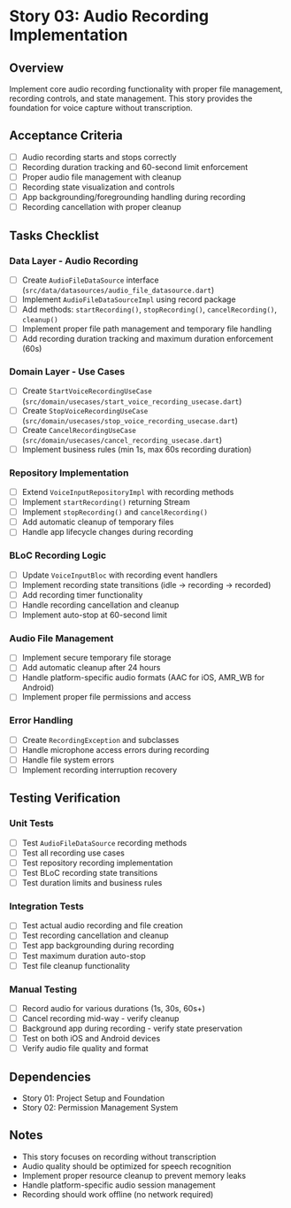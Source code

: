 # Story 03: Audio Recording Implementation

## Overview
Implement core audio recording functionality with proper file management, recording controls, and state management. This story provides the foundation for voice capture without transcription.

## Acceptance Criteria
- [ ] Audio recording starts and stops correctly
- [ ] Recording duration tracking and 60-second limit enforcement
- [ ] Proper audio file management with cleanup
- [ ] Recording state visualization and controls
- [ ] App backgrounding/foregrounding handling during recording
- [ ] Recording cancellation with proper cleanup

## Tasks Checklist

### Data Layer - Audio Recording
- [ ] Create `AudioFileDataSource` interface (`src/data/datasources/audio_file_datasource.dart`)
- [ ] Implement `AudioFileDataSourceImpl` using record package
- [ ] Add methods: `startRecording()`, `stopRecording()`, `cancelRecording()`, `cleanup()`
- [ ] Implement proper file path management and temporary file handling
- [ ] Add recording duration tracking and maximum duration enforcement (60s)

### Domain Layer - Use Cases
- [ ] Create `StartVoiceRecordingUseCase` (`src/domain/usecases/start_voice_recording_usecase.dart`)
- [ ] Create `StopVoiceRecordingUseCase` (`src/domain/usecases/stop_voice_recording_usecase.dart`)
- [ ] Create `CancelRecordingUseCase` (`src/domain/usecases/cancel_recording_usecase.dart`)
- [ ] Implement business rules (min 1s, max 60s recording duration)

### Repository Implementation
- [ ] Extend `VoiceInputRepositoryImpl` with recording methods
- [ ] Implement `startRecording()` returning Stream<VoiceRecording>
- [ ] Implement `stopRecording()` and `cancelRecording()`
- [ ] Add automatic cleanup of temporary files
- [ ] Handle app lifecycle changes during recording

### BLoC Recording Logic
- [ ] Update `VoiceInputBloc` with recording event handlers
- [ ] Implement recording state transitions (idle → recording → recorded)
- [ ] Add recording timer functionality
- [ ] Handle recording cancellation and cleanup
- [ ] Implement auto-stop at 60-second limit

### Audio File Management
- [ ] Implement secure temporary file storage
- [ ] Add automatic cleanup after 24 hours
- [ ] Handle platform-specific audio formats (AAC for iOS, AMR_WB for Android)
- [ ] Implement proper file permissions and access

### Error Handling
- [ ] Create `RecordingException` and subclasses
- [ ] Handle microphone access errors during recording
- [ ] Handle file system errors
- [ ] Implement recording interruption recovery

## Testing Verification

### Unit Tests
- [ ] Test `AudioFileDataSource` recording methods
- [ ] Test all recording use cases
- [ ] Test repository recording implementation
- [ ] Test BLoC recording state transitions
- [ ] Test duration limits and business rules

### Integration Tests
- [ ] Test actual audio recording and file creation
- [ ] Test recording cancellation and cleanup
- [ ] Test app backgrounding during recording
- [ ] Test maximum duration auto-stop
- [ ] Test file cleanup functionality

### Manual Testing
- [ ] Record audio for various durations (1s, 30s, 60s+)
- [ ] Cancel recording mid-way - verify cleanup
- [ ] Background app during recording - verify state preservation
- [ ] Test on both iOS and Android devices
- [ ] Verify audio file quality and format

## Dependencies
- Story 01: Project Setup and Foundation
- Story 02: Permission Management System

## Notes
- This story focuses on recording without transcription
- Audio quality should be optimized for speech recognition
- Implement proper resource cleanup to prevent memory leaks
- Handle platform-specific audio session management
- Recording should work offline (no network required)
